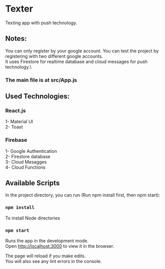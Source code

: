 # Texter
Texting app with push technology.

## Notes:
You can only register by your google account. You can test the project by registering with two different google accounts.\
It uses Firestore for realtime database and cloud messages for push technology.\

### The main file is at src/App.js

## Used Technologies:
### React.js
1- Material UI\
2- Toast
### Firebase
1- Google Authentication\
2- Firestore database\
3- Cloud Mesagges\
4- Cloud Functions

## Available Scripts

In the project directory, you can run (Run npm install first, then npm start):

### `npm install`

To install Node directories

### `npm start`

Runs the app in the development mode.\
Open [http://localhost:3000](http://localhost:3000) to view it in the browser.

The page will reload if you make edits.\
You will also see any lint errors in the console.

